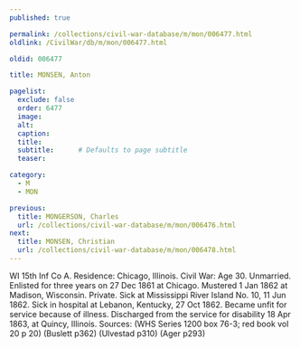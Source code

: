 ```yaml
---
published: true

permalink: /collections/civil-war-database/m/mon/006477.html
oldlink: /CivilWar/db/m/mon/006477.html

oldid: 006477

title: MONSEN, Anton

pagelist:
  exclude: false
  order: 6477
  image: 
  alt:
  caption:
  title:
  subtitle:      # Defaults to page subtitle
  teaser:

category: 
  - M 
  - MON

previous:
  title: MONGERSON, Charles
  url: /collections/civil-war-database/m/mon/006476.html  
next:
  title: MONSEN, Christian
  url: /collections/civil-war-database/m/mon/006478.html   
---
```

WI 15th Inf Co A. Residence: Chicago, Illinois. Civil War: Age 30. Unmarried. Enlisted for three years on 27 Dec 1861 at Chicago. Mustered 1 Jan 1862 at Madison, Wisconsin. Private. Sick at Mississippi River Island No. 10, 11 Jun 1862. Sick in hospital at Lebanon, Kentucky, 27 Oct 1862. Became unfit for service because of illness. Discharged from the service for disability 18 Apr 1863, at Quincy, Illinois. Sources: (WHS Series 1200 box 76-3; red book vol 20 p 20) (Buslett p362) (Ulvestad p310) (Ager p293)